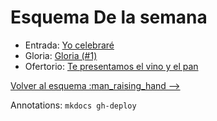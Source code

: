 # Esquema De la semana

- Entrada: [Yo celebraré](entrada/yo_celebrare.md)
- Gloria: [Gloria (#1)](gloria/gloria_1.md)
- Ofertorio: [Te presentamos el vino y el pan](ofertorio/te_presentamos_el_vino_y_el_pan.md)

[Volver al esquema :man_raising_hand -->](index.md)

Annotations:
`mkdocs gh-deploy`
